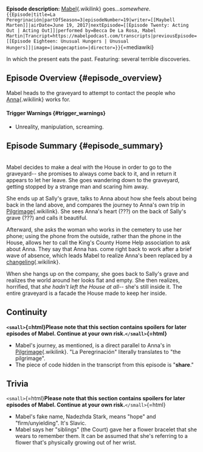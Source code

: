 **Episode description:** [Mabel](Mabel_Martin "Mabel"){.wikilink}
goes\...*somewhere*.
`{{Episode|title=La Peregrinación|partOfSeason=3|episodeNumber=19|writer=[[Maybell Marten]]|airDate=June 19, 2017|nextEpisode=[[Episode Twenty: Acting Out | Acting Out]]|performed by=Becca De La Rosa, Mabel Martin|Trancript=https://mabelpodcast.com/transcripts|previousEpisode=[[Episode Eighteen: Unusual Hungers | Unusual Hungers]]|image=|imagecaption=|director=}}`{=mediawiki}

In which the present eats the past. Featuring: several terrible
discoveries.

## Episode Overview {#episode_overview}

Mabel heads to the graveyard to attempt to contact the people who
[Anna](Anna_Limón "Anna"){.wikilink} works for.

#### **Trigger Warnings** {#trigger_warnings}

- Unreality, manipulation, screaming.

## Episode Summary {#episode_summary}

\
Mabel decides to make a deal with the House in order to go to the
graveyard\-- she promises to always come back to it, and in return it
appears to let her leave. She goes wandering down to the graveyard,
getting stopped by a strange man and scaring him away.

She ends up at Sally\'s grave, talks to Anna about how she feels about
being back in the land above, and compares the journey to Anna\'s own
trip in
[Pilgrimage](Episode_Eleven:_Pilgrimage "Pilgrimage"){.wikilink}. She
sees Anna\'s heart (???) on the back of Sally\'s grave (???) and calls
it beautiful.

Afterward, she asks the woman who works in the cemetery to use her
phone; using the phone from the outside, rather than the phone in the
House, allows her to call the King\'s County Home Help association to
ask about Anna. They say that Anna has. come right back to work after a
brief wave of absence, which leads Mabel to realize Anna\'s been
replaced by a [changeling](Veratrine "changeling"){.wikilink}.

When she hangs up on the company, she goes back to Sally\'s grave and
realizes the world around her looks flat and empty. She then realizes,
horrified, that *she hadn\'t left the House at all*\-- she\'s still
inside it. The entire graveyard is a facade the House made to keep her
inside.

## Continuity

**`<small>`{=html}Please note that this section contains spoilers for
later episodes of Mabel. Continue at your own risk.`</small>`{=html}**

- Mabel\'s journey, as mentioned, is a direct parallel to Anna\'s in
  [Pilgrimage](Episode_Eleven:_Pilgrimage "Pilgrimage"){.wikilink}. \"La
  Peregrinación\" literally translates to \"the pilgrimage\".
- The piece of code hidden in the transcript from this episode is
  \"**share**.\"

## Trivia

`<small>`{=html}**Please note that this section contains spoilers for
later episodes of Mabel. Continue at your own risk.**`</small>`{=html}

- Mabel\'s fake name, Nadezhda Stark, means \"hope\" and
  \"firm/unyielding\". It\'s Slavic.
- Mabel says her \"siblings\" (the Court) gave her a flower bracelet
  that she wears to remember them. It can be assumed that she\'s
  referring to a flower that\'s physically growing out of her wrist.
